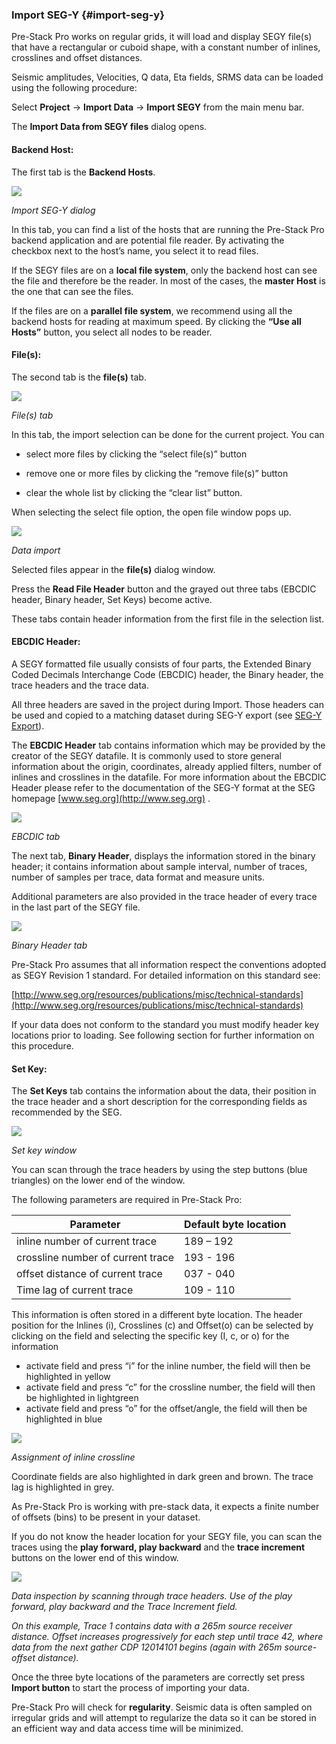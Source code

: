 ### Import SEG-Y {#import-seg-y}

Pre-Stack Pro works on regular grids, it will load and display SEGY file\(s\) that have a rectangular or cuboid shape, with a constant number of inlines, crosslines and offset distances.

Seismic amplitudes, Velocities, Q data, Eta fields, SRMS data can be loaded using the following procedure:

Select **Project** → **Import Data** → **Import SEGY** from the main menu bar.

The **Import Data from SEGY files** dialog opens.

#### **Backend Host:**

The first tab is the **Backend Hosts**.

![](/assets/001_Import_SEGY.png)

_Import SEG-Y dialog_

In this tab, you can find a list of the hosts that are running the Pre-Stack Pro backend application and are potential file reader. By activating the checkbox next to the host’s name, you select it to read files.

If the SEGY files are on a **local file system**, only the backend host can see the file and therefore be the reader. In most of the cases, the **master Host** is the one that can see the files.

If the files are on a **parallel file system**, we recommend using all the backend hosts for reading at maximum speed. By clicking the **“Use all Hosts”** button, you select all nodes to be reader.

#### **File\(s\):**

The second tab is the **file\(s\)** tab.

![](/assets/002_Import_SEGY.png)

_File\(s\) tab_

In this tab, the import selection can be done for the current project. You can

* select more files by clicking the “select file\(s\)” button

* remove one or more files by clicking the “remove file\(s\)” button

* clear the whole list by clicking the “clear list” button.

When selecting the select file option, the open file window pops up.

![](/assets/003_Import_SEGY.png)

_Data import_

Selected files appear in the **file\(s\)** dialog window.

Press the **Read File Header** button and the grayed out three tabs \(EBCDIC header, Binary header, Set Keys\) become active.

These tabs contain header information from the first file in the selection list.

#### **EBCDIC Header:**

A SEGY formatted file usually consists of four parts, the Extended Binary Coded Decimals Interchange Code \(EBCDIC\) header, the Binary header, the trace headers and the trace data.

All three headers are saved in the project during Import. Those headers can be used and copied to a matching dataset during SEG-Y export \(see [ SEG-Y Export](/data_export/seg-y_export/README.md)\).

The **EBCDIC Header** tab contains information which may be provided by the creator of the SEGY datafile. It is commonly used to store general information about the origin, coordinates, already applied filters, number of inlines and crosslines in the datafile. For more information about the EBCDIC Header please refer to the documentation of the SEG-Y format at the SEG homepage [www.seg.org](http://www.seg.org) .

![](/assets/004_Import_SEGY.png)

_EBCDIC tab_

The next tab, **Binary Header**, displays the information stored in the binary header; it contains information about sample interval, number of traces, number of samples per trace, data format and measure units.

Additional parameters are also provided in the trace header of every trace in the last part of the SEGY file.

![](/assets/005_Import_SEGY.png)

_Binary Header tab_

Pre-Stack Pro assumes that all information respect the conventions adopted as SEGY Revision 1 standard. For detailed information on this standard see:

[http://www.seg.org/resources/publications/misc/technical-standards](http://www.seg.org/resources/publications/misc/technical-standards)

If your data does not conform to the standard you must modify header key locations prior to loading. See following section for further information on this procedure.

#### **Set Key:**

The **Set Keys** tab contains the information about the data, their position in the trace header and a short description for the corresponding fields as recommended by the SEG.

![](/assets/006_Import_SEGY.png)

_Set key window_

You can scan through the trace headers by using the step buttons \(blue triangles\) on the lower end of the window.

The following parameters are required in Pre-Stack Pro:

| Parameter | Default byte location |
| --- | --- |
| inline number of current trace | 189 – 192 |
| crossline number of current trace | 193 - 196 |
| offset distance of current trace | 037 - 040 |
| Time lag of current trace | 109 - 110 |

This information is often stored in a different byte location. The header position for the Inlines \(i\), Crosslines \(c\) and Offset\(o\) can be selected by clicking on the field and selecting the specific key \(I, c, or o\) for the information

* activate field and press “i” for the inline number, the field will then be highlighted in yellow
* activate field and press “c” for the crossline number, the field will then be highlighted in lightgreen
* activate field and press “o” for the offset/angle, the field will then be highlighted in blue

![](/assets/007_Import_SEGY.png)

_Assignment of inline crossline_

Coordinate fields are also highlighted in dark green and brown. The trace lag is highlighted in grey.

As Pre-Stack Pro is working with pre-stack data, it expects a finite number of offsets \(bins\) to be present in your dataset.

If you do not know the header location for your SEGY file, you can scan the traces using the **play forward, play backward** and the **trace increment** buttons on the lower end of this window.

![](/assets/008_Import_SEGY.png)

_Data inspection by scanning through trace headers. Use of the play forward, play backward and the Trace Increment field._

_On this example, Trace 1 contains data with a 265m source receiver distance. Offset increases progressively for each step until trace 42, where data from the next gather CDP 12014101 begins \(again with 265m source-offset distance\)._

Once the three byte locations of the parameters are correctly set press **Import button** to start the process of importing your data.

Pre-Stack Pro will check for **regularity**. Seismic data is often sampled on irregular grids and will attempt to regularize the data so it can be stored in an efficient way and data access time will be minimized.

